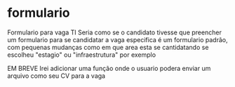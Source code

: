 # formulario
 Formulario para vaga TI
 Seria como se o candidato tivesse que preencher um formulario para se candidatar a vaga especifica
 é um formulario padrão, com pequenas mudanças como em que area esta se cantidatando se escolheu "estagio" ou "infraestrutura" por exemplo

 EM BREVE
 Irei adicionar uma função onde o usuario podera enviar um arquivo como seu CV para a vaga

